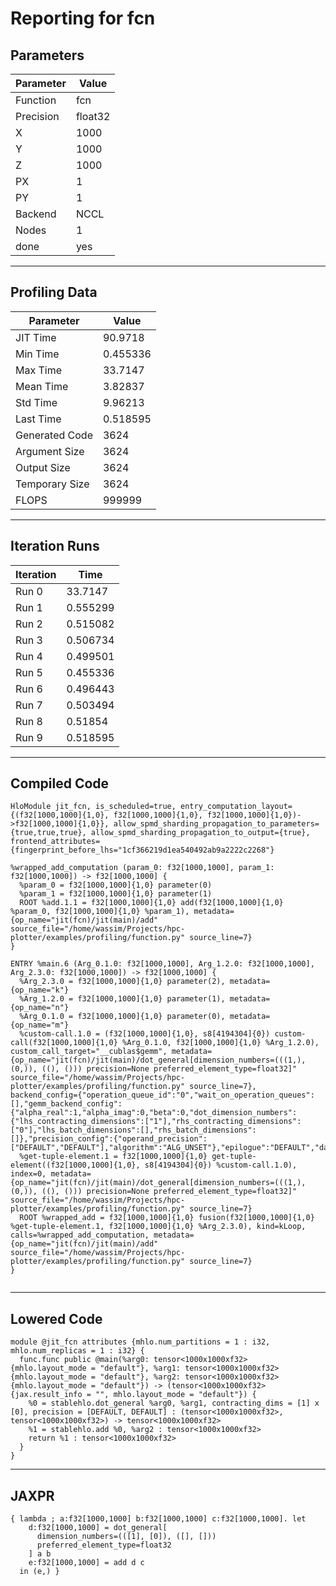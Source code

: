 # Reporting for fcn
## Parameters
| Parameter   | Value   |
|-------------|---------|
| Function    | fcn     |
| Precision   | float32 |
| X           | 1000    |
| Y           | 1000    |
| Z           | 1000    |
| PX          | 1       |
| PY          | 1       |
| Backend     | NCCL    |
| Nodes       | 1       |
| done        | yes     |
---
## Profiling Data
| Parameter      |         Value |
|----------------|---------------|
| JIT Time       |     90.9718   |
| Min Time       |      0.455336 |
| Max Time       |     33.7147   |
| Mean Time      |      3.82837  |
| Std Time       |      9.96213  |
| Last Time      |      0.518595 |
| Generated Code |   3624        |
| Argument Size  |   3624        |
| Output Size    |   3624        |
| Temporary Size |   3624        |
| FLOPS          | 999999        |
---
## Iteration Runs
| Iteration   |      Time |
|-------------|-----------|
| Run 0       | 33.7147   |
| Run 1       |  0.555299 |
| Run 2       |  0.515082 |
| Run 3       |  0.506734 |
| Run 4       |  0.499501 |
| Run 5       |  0.455336 |
| Run 6       |  0.496443 |
| Run 7       |  0.503494 |
| Run 8       |  0.51854  |
| Run 9       |  0.518595 |
---
## Compiled Code
```hlo
HloModule jit_fcn, is_scheduled=true, entry_computation_layout={(f32[1000,1000]{1,0}, f32[1000,1000]{1,0}, f32[1000,1000]{1,0})->f32[1000,1000]{1,0}}, allow_spmd_sharding_propagation_to_parameters={true,true,true}, allow_spmd_sharding_propagation_to_output={true}, frontend_attributes={fingerprint_before_lhs="1cf366219d1ea540492ab9a2222c2268"}

%wrapped_add_computation (param_0: f32[1000,1000], param_1: f32[1000,1000]) -> f32[1000,1000] {
  %param_0 = f32[1000,1000]{1,0} parameter(0)
  %param_1 = f32[1000,1000]{1,0} parameter(1)
  ROOT %add.1.1 = f32[1000,1000]{1,0} add(f32[1000,1000]{1,0} %param_0, f32[1000,1000]{1,0} %param_1), metadata={op_name="jit(fcn)/jit(main)/add" source_file="/home/wassim/Projects/hpc-plotter/examples/profiling/function.py" source_line=7}
}

ENTRY %main.6 (Arg_0.1.0: f32[1000,1000], Arg_1.2.0: f32[1000,1000], Arg_2.3.0: f32[1000,1000]) -> f32[1000,1000] {
  %Arg_2.3.0 = f32[1000,1000]{1,0} parameter(2), metadata={op_name="k"}
  %Arg_1.2.0 = f32[1000,1000]{1,0} parameter(1), metadata={op_name="n"}
  %Arg_0.1.0 = f32[1000,1000]{1,0} parameter(0), metadata={op_name="m"}
  %custom-call.1.0 = (f32[1000,1000]{1,0}, s8[4194304]{0}) custom-call(f32[1000,1000]{1,0} %Arg_0.1.0, f32[1000,1000]{1,0} %Arg_1.2.0), custom_call_target="__cublas$gemm", metadata={op_name="jit(fcn)/jit(main)/dot_general[dimension_numbers=(((1,), (0,)), ((), ())) precision=None preferred_element_type=float32]" source_file="/home/wassim/Projects/hpc-plotter/examples/profiling/function.py" source_line=7}, backend_config={"operation_queue_id":"0","wait_on_operation_queues":[],"gemm_backend_config":{"alpha_real":1,"alpha_imag":0,"beta":0,"dot_dimension_numbers":{"lhs_contracting_dimensions":["1"],"rhs_contracting_dimensions":["0"],"lhs_batch_dimensions":[],"rhs_batch_dimensions":[]},"precision_config":{"operand_precision":["DEFAULT","DEFAULT"],"algorithm":"ALG_UNSET"},"epilogue":"DEFAULT","damax_output":false,"lhs_stride":"1000000","rhs_stride":"1000000","grad_x":false,"grad_y":false},"force_earliest_schedule":false}
  %get-tuple-element.1 = f32[1000,1000]{1,0} get-tuple-element((f32[1000,1000]{1,0}, s8[4194304]{0}) %custom-call.1.0), index=0, metadata={op_name="jit(fcn)/jit(main)/dot_general[dimension_numbers=(((1,), (0,)), ((), ())) precision=None preferred_element_type=float32]" source_file="/home/wassim/Projects/hpc-plotter/examples/profiling/function.py" source_line=7}
  ROOT %wrapped_add = f32[1000,1000]{1,0} fusion(f32[1000,1000]{1,0} %get-tuple-element.1, f32[1000,1000]{1,0} %Arg_2.3.0), kind=kLoop, calls=%wrapped_add_computation, metadata={op_name="jit(fcn)/jit(main)/add" source_file="/home/wassim/Projects/hpc-plotter/examples/profiling/function.py" source_line=7}
}


```

---
## Lowered Code
```hlo
module @jit_fcn attributes {mhlo.num_partitions = 1 : i32, mhlo.num_replicas = 1 : i32} {
  func.func public @main(%arg0: tensor<1000x1000xf32> {mhlo.layout_mode = "default"}, %arg1: tensor<1000x1000xf32> {mhlo.layout_mode = "default"}, %arg2: tensor<1000x1000xf32> {mhlo.layout_mode = "default"}) -> (tensor<1000x1000xf32> {jax.result_info = "", mhlo.layout_mode = "default"}) {
    %0 = stablehlo.dot_general %arg0, %arg1, contracting_dims = [1] x [0], precision = [DEFAULT, DEFAULT] : (tensor<1000x1000xf32>, tensor<1000x1000xf32>) -> tensor<1000x1000xf32>
    %1 = stablehlo.add %0, %arg2 : tensor<1000x1000xf32>
    return %1 : tensor<1000x1000xf32>
  }
}

```

---
## JAXPR
```haskel
{ lambda ; a:f32[1000,1000] b:f32[1000,1000] c:f32[1000,1000]. let
    d:f32[1000,1000] = dot_general[
      dimension_numbers=(([1], [0]), ([], []))
      preferred_element_type=float32
    ] a b
    e:f32[1000,1000] = add d c
  in (e,) }
```
